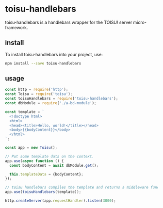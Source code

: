# toisu-handlebars

toisu-handlebars is a handlebars wrapper for the TOISU! server micro-framework.

## install

To install toisu-handlebars into your project, use:

```bash
npm install --save toisu-handlebars
```

## usage

```javascript
const http = require('http');
const Toisu = require('toisu');
const toisuHandlebars = require('toisu-handlebars');
const dbModule = require('./a-bd-module');

const template = `
  <!doctype html>
  <html>
  <head><title>Hello, world!</title></head>
  <body>{{bodyContent}}</body>
  </html>
`;

const app = new Toisu();

// Put some template data on the context.
app.use(async function () {
  const bodyContent = await dbModule.get();

  this.templateData = {bodyContent};
});

// toisu handlebars compiles the template and returns a middleware function.
app.use(toisuHandlebars(template));

http.createServer(app.requestHandler).listen(3000);
```
